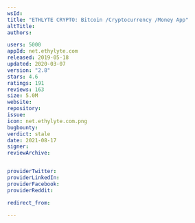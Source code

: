 ```yaml
---
wsId: 
title: "ETHLYTE CRYPTO: Bitcoin /Cryptocurrency /Money App"
altTitle: 
authors:

users: 5000
appId: net.ethylyte.com
released: 2019-05-18
updated: 2020-03-07
version: "2.8"
stars: 4.6
ratings: 191
reviews: 163
size: 5.0M
website: 
repository: 
issue: 
icon: net.ethylyte.com.png
bugbounty: 
verdict: stale
date: 2021-08-17
signer: 
reviewArchive:


providerTwitter: 
providerLinkedIn: 
providerFacebook: 
providerReddit: 

redirect_from:

---
```



